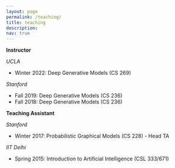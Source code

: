 ```yaml
---
layout: page
permalink: /teaching/
title: teaching
description: 
nav: true
---
```



**Instructor**

*UCLA*

- Winter 2022: Deep Generative Models (CS 269)

*Stanford*

- Fall 2019: Deep Generative Models (CS 236)
- Fall 2018: Deep Generative Models (CS 236)


**Teaching Assistant**

*Stanford*

- Winter 2017: Probabilistic Graphical Models (CS 228) - Head TA

*IIT Delhi*

- Spring 2015: Introduction to Artificial Intelligence (CSL 333/671)


